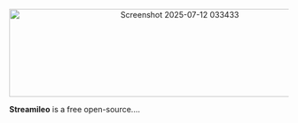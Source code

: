 <p align="center"><img width="599" height="159" alt="Screenshot 2025-07-12 033433" src="https://github.com/user-attachments/assets/0a96b345-98a6-4018-98b6-51cd64b9a9b0" /></p>

<b>Streamileo</b> is a free open-source....
